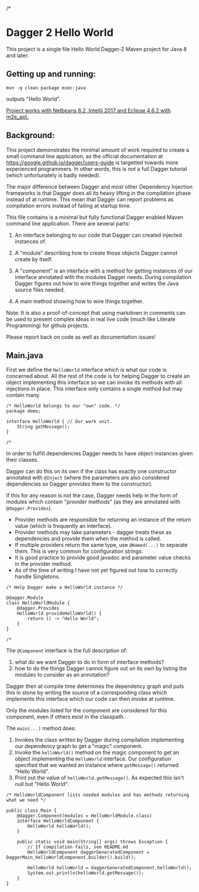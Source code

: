 /*

Dagger 2 Hello World
===

[//]: # (Important:  As an experiment Main.java is also a valid markdown file copied unmodified to README.md, so only edit Main.java)

This project is a single file Hello World Dagger-2 Maven project for
Java 8 and later.


Getting up and running:
---

    mvn -q clean package exec:java

outputs "Hello World".

[Project works with Netbeans 8.2, Intellij 2017 and Eclipse 4.6.2 with m2e_apt.](/TROUBLESHOOTING.md)


Background:
---


This project demonstrates the minimal amount of work
required to create a small command line application, as the official documentation at
https://google.github.io/dagger/users-guide is targetted towards more
experienced programmers. In other words, this is _not_ a full Dagger tutorial (which unfortunately
is badly needed).



The major difference between Dagger and most other Dependency Injection frameworks
is that Dagger does all its heavy lifting in the compilation phase instead of at runtime.
This mean that Dagger can report problems as compilation errors instead of failing
at startup time.

This file contains is a minimal but fully functional Dagger enabled
Maven command line application.   There are several parts:

1. An interface belonging to our code that Dagger can created injected instances of.

1. A "module" describing how to create those objects Dagger cannot create by itself.

1. A "component" is an interface with a method for getting instances of our interface
   annotated with the modules Dagger needs.  During compilation
   Dagger figures out how to wire things together and writes
   the Java source files needed.

1. A main method showing how to wire things together.

Note:  It is also a proof-of-concept that using markdown in comments can be used to present complex ideas
   in real live code (much like Literate Programming) for github projects.

Please report back on code as well as documentation issues!


## Main.java

First we define the `HelloWorld` interface which is what our code
is concerned about.  All the rest of the code is for helping Dagger to
create an object implementing this interface so we can invoke its
methods with all injections in place.  This interface only contains a
single method but may contain many.

```
/* HelloWorld belongs to our "own" code. */
package demo;

interface HelloWorld { // Our work unit.
    String getMessage();
}

/*
```

In order to fulfill dependencies Dagger needs to have object instances given their classes.

Dagger can do this on its own if the class has exactly one constructor annotated with `@Inject`
(where the parameters are also considered dependencies so Dagger provides them to the constructor).

If this for any reason is not the case, Dagger needs help in the form of modules which contain "provider methods"
(as they are annotated with `@dagger.Provides`).

* Provider methods are responsible for returning an instance of the return value (which is frequently an interface).
* Provider methods may take parameters - dagger treats these as dependencies and provide them when the method is called.
* If multiple providers return the same type, use `@Named(...)` to separate them.  This is very common for configuration strings.
* It is good practice to provide good javadoc and parameter value checks in the provider method.
* As of the time of writing I have not yet figured out how to correctly handle Singletons.

```
/* Help Dagger make a HelloWorld instance */

@dagger.Module
class HelloWorldModule {
    @dagger.Provides
    HelloWorld provideHelloWorld() {
        return () -> "Hello World";
    }
}

/*
```

The `@Component` interface is the full description of:
1. what do we want Dagger to do in form of interface methods?
1. how to do the things Dagger cannot figure out on its own by listing the modules to consider as an annotation?

Dagger then at compile time determines the dependency graph and
puts this in stone by writing the source of a corresponding
class which implements this interface
which our code can then invoke at runtime.

Only the modules listed for the component are considered for this component, even if others
exist in the classpath.

The `main(...)` method does:

1. Invokes the class written by Dagger during compilation implementing our dependency graph to get a "magic" component.
1. Invoke the `helloWorld()` method on the magic component to get an object implementing the `HelloWorld` interface.  Our configuration specified
   that we wanted an instance where `getMessage()` returned "Hello World".
1. Print out the value of `helloWorld.getMessage()`.  As expected this isn't null but "Hello World".


```
/* HelloWorldComponent lists needed modules and has methods returning what we need */

public class Main {
    @dagger.Component(modules = HelloWorldModule.class)
    interface HelloWorldComponent {
        HelloWorld helloWorld();
    }

    public static void main(String[] args) throws Exception {
        // If compilation fails, see README.md
        HelloWorldComponent daggerGeneratedComponent = DaggerMain_HelloWorldComponent.builder().build();

        HelloWorld helloWorld = daggerGeneratedComponent.helloWorld();
        System.out.println(helloWorld.getMessage());
    }
}
